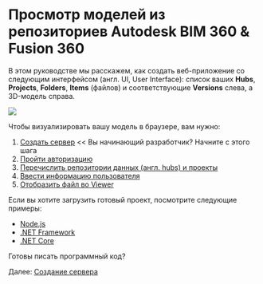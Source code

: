 # Просмотр моделей из репозиториев Autodesk BIM 360 & Fusion 360

В этом руководстве мы расскажем, как создать веб-приложение со следующим интерфейсом (англ. UI, User Interface): список ваших **Hubs**, **Projects**, **Folders**, **Items** (файлов) и соответствующие **Versions** слева, а 3D-модель справа.

![](_media/tutorials/run_sample_viewhubmodels.gif)

Чтобы визуализировать вашу модель в браузере, вам нужно:

1. [Создать сервер](environment/setup/3legged) << Вы начинающий разработчик? Начните с этого шага
2. [Пройти авторизацию](oauth/3legged/)
3. [Перечислить репозитории данных (англ. hubs) и проекты](datamanagement/hubs/readme)
4. [Ввести информацию пользователя](oauth/user/readme)
5. [Отобразить файл во Viewer](viewer/3legged/readme)


Если вы хотите загрузить готовый проект, посмотрите следующие примеры:

- [Node.js](https://github.com/Autodesk-Forge/learn.forge.viewhubmodels/tree/nodejs)
- [.NET Framework](https://github.com/Autodesk-Forge/learn.forge.viewhubmodels/tree/net)
- [.NET Core](https://github.com/Autodesk-Forge/learn.forge.viewhubmodels/tree/netcore)

Готовы писать программный код?

Далее: [Создание сервера](environment/setup/3legged)
